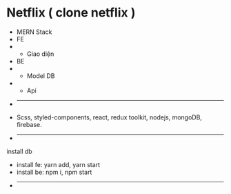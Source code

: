 # Netflix ( clone netflix )
+ MERN Stack
+ FE
+ - Giao diện 
+ BE
+ - Model DB
+ - Api
+ ---------------------------------------------
+ Scss, styled-components, react, redux toolkit, nodejs, mongoDB, firebase.
+ ---------------------------------------------
install db
+ install fe: yarn add, yarn start
+ install be: npm i, npm start
+ ---------------------------------------------
